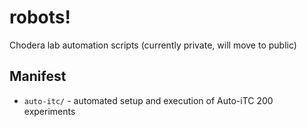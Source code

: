 robots!
=======

Chodera lab automation scripts (currently private, will move to public)

Manifest
--------
* `auto-itc/` - automated setup and execution of Auto-iTC 200 experiments
